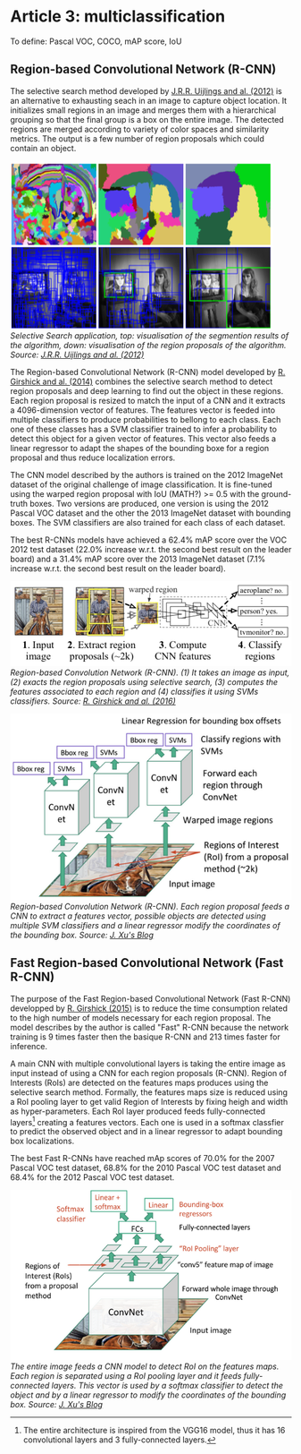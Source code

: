 # Article 3: multiclassification

To define: Pascal VOC, COCO, mAP score, IoU

## Region-based Convolutional Network (R-CNN)

The selective search method developed by [J.R.R. Uijlings and al. (2012)](http://www.huppelen.nl/publications/selectiveSearchDraft.pdf) is an alternative to exhausting seach in an image to capture object location. It initializes small regions in an image and merges them with a hierarchical grouping so that the final group is a box on the entire image. The detected regions are merged according to variety of color spaces and similarity metrics. The output is a few number of region proposals which could contain an object.

![11_selective_search_ex](11_selective_search_ex.PNG)*Selective Search application, top: visualisation of the segmention results of the algorithm, down: visualisation of the region proposals of the algorithm. Source: [J.R.R. Uijlings and al. (2012)](http://www.huppelen.nl/publications/selectiveSearchDraft.pdf)*

The Region-based Convolutional Network (R-CNN) model developed by [R. Girshick and al. (2014)](http://islab.ulsan.ac.kr/files/announcement/513/rcnn_pami.pdf) combines the selective search method to detect region proposals and deep learning to find out the object in these regions. 
Each region proposal is resized to match the input of a CNN and it extracts a 4096-dimension vector of features. The features vector is feeded into multiple classifiers to produce probabilities to bellong to each class. Each one of these classes has a SVM classifier trained to infer a probability to detect this object for a given vector of features. This vector also feeds a linear regressor to adapt the shapes of the bounding boxe for a region proposal and thus reduce localization errors.

The CNN model described by the authors is trained on the 2012 ImageNet dataset of the original challenge of image classification. It is fine-tuned using the warped region proposal with IoU (MATH?) >= 0.5 with the ground-truth boxes. Two versions are produced, one version is using the 2012 Pascal VOC dataset and the other the 2013 ImageNet dataset with bounding boxes. The SVM classifiers are also trained for each class of each dataset.

The best R-CNNs models have achieved a 62.4% mAP score over the VOC 2012 test dataset (22.0% increase w.r.t. the second best result on the leader board) and a 31.4% mAP score over the 2013 ImageNet dataset (7.1% increase w.r.t. the second best result on the leader board).

![12_R_CNN](12_R_CNN.PNG)*Region-based Convolution Network (R-CNN). (1) It takes an image as input, (2) exacts the region proposals using selective search, (3) computes the features associated to each region and (4) classifies it using SVMs classifiers. Source: [R. Girshick and al. (2016)](http://islab.ulsan.ac.kr/files/announcement/513/rcnn_pami.pdf)*

![13_R_CNN_blog](13_R_CNN_blog.PNG)*Region-based Convolution Network (R-CNN). Each region proposal feeds a CNN to extract a features vector, possible objects are detected using multiple SVM classifiers and a linear regressor modify the coordinates of the bounding box. Source: [J. Xu's Blog](https://towardsdatascience.com/deep-learning-for-object-detection-a-comprehensive-review-73930816d8d9)*

## Fast Region-based Convolutional Network (Fast R-CNN)

The purpose of the Fast Region-based Convolutional Network (Fast R-CNN) developped by [R. Girshick (2015)](https://arxiv.org/pdf/1504.08083.pdf) is to reduce the time consumption related to the high number of models necessary for each region proposal. The model describes by the author is called "Fast" R-CNN because the network training is 9 times faster then the basique R-CNN and 213 times faster for inference.

A main CNN with multiple convolutional layers is taking the entire image as input instead of using a CNN for each region proposals (R-CNN). Region of Interests (RoIs) are detected on the features maps produces using the selective search method. Formally, the features maps size is reduced using a RoI pooling layer to get valid Region of Interests by fixing heigh and width as hyper-parameters. Each RoI layer produced feeds fully-connected layers[^1] creating a features vectors. Each one is used in a softmax classfier to predict the observed object and in a linear regressor to adapt bounding box localizations. 

The best Fast R-CNNs have reached mAp scores of 70.0% for the 2007 Pascal VOC test dataset, 68.8% for the 2010 Pascal VOC test dataset and 68.4% for the 2012 Pascal VOC test dataset.

![22_Fast_R_CNN_blog](22_Fast_R_CNN_blog.PNG)*The entire image feeds a CNN model to detect RoI on the features maps. Each region is separated using a RoI pooling layer and it feeds fully-connected layers. This vector is used by a softmax classifier to detect the object and by a linear regressor to modify the coordinates of the bounding box. Source: [J. Xu's Blog](https://towardsdatascience.com/deep-learning-for-object-detection-a-comprehensive-review-73930816d8d9)*

[^1]: The entire architecture is inspired from the VGG16 model, thus it has 16 convolutional layers and 3 fully-connected layers.